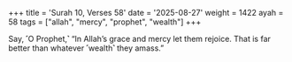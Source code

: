 +++
title = 'Surah 10, Verses 58'
date = '2025-08-27'
weight = 1422
ayah = 58
tags = ["allah", "mercy", "prophet", "wealth"]
+++

Say, ˹O Prophet,˺ “In Allah’s grace and mercy let them rejoice. That is far better than whatever ˹wealth˺ they amass.”